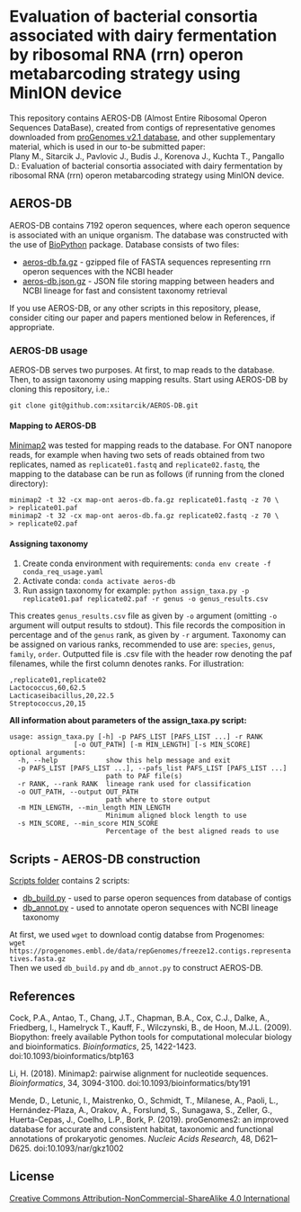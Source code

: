 # Evaluation of bacterial consortia associated with dairy fermentation by ribosomal RNA (rrn) operon metabarcoding strategy using MinION device

This repository contains AEROS-DB (Almost Entire Ribosomal Operon Sequences DataBase), created from contigs of representative genomes downloaded from [proGenomes v2.1 database](https://progenomes.embl.de/download.cgi), and other supplementary material, which is used in our to-be submitted paper:     
Plany M., Sitarcik J., Pavlovic J., Budis J., Korenova J., Kuchta T., Pangallo D.: Evaluation of bacterial consortia associated with dairy fermentation by ribosomal RNA (rrn) operon metabarcoding strategy using MinION device.

## AEROS-DB
AEROS-DB contains 7192 operon sequences, where each operon sequence is associated with an unique organism. The database was constructed with the use of [BioPython](https://biopython.org/docs/1.75/api/index.html) package.
Database consists of two files:

 - [aeros-db.fa.gz](https://github.com/xsitarcik/operons-bryndza/blob/main/aeros-db.fa.gz "aeros-db.fa.gz") - gzipped file of FASTA sequences representing rrn operon sequences with the NCBI header 
 - [aeros-db.json.gz](https://github.com/xsitarcik/operons-bryndza/blob/main/aeros-db.json.gz "aeros-db.json.gz") - JSON file storing mapping between headers and NCBI lineage for fast and consistent taxonomy retrieval

If you use AEROS-DB, or any other scripts in this repository, please, consider citing our paper and papers mentioned below in References, if appropriate.

### AEROS-DB usage
AEROS-DB serves two purposes. At first, to map reads to the database. Then, to assign taxonomy using mapping results. Start using AEROS-DB by cloning this repository, i.e.:

    git clone git@github.com:xsitarcik/AEROS-DB.git

#### Mapping to AEROS-DB
[Minimap2](https://github.com/lh3/minimap2) was tested for mapping reads to the database. For ONT nanopore reads, for example when having two sets of reads obtained from two replicates, named as `replicate01.fastq` and  `replicate02.fastq`, the mapping to the database can be run as follows (if running from the cloned directory):

    minimap2 -t 32 -cx map-ont aeros-db.fa.gz replicate01.fastq -z 70 \
    > replicate01.paf
    minimap2 -t 32 -cx map-ont aeros-db.fa.gz replicate02.fastq -z 70 \
    > replicate02.paf

#### Assigning taxonomy
 1. Create conda environment with requirements: `conda env create -f conda_req_usage.yaml`
 2. Activate conda: `conda activate aeros-db`
 3. Run assign taxonomy for example: `python assign_taxa.py -p replicate01.paf replicate02.paf -r genus -o genus_results.csv`

This creates `genus_results.csv` file as given by `-o` argument (omitting `-o` argument will output results to stdout). This file records the composition in percentage and of the `genus` rank, as given by `-r` argument. Taxonomy can be assigned on various ranks, recommended to use are: `species`, `genus`, `family`, `order`.
Outputted file is .csv file with the header row denoting the paf filenames, while the first column denotes ranks. For illustration:

    ,replicate01,replicate02
    Lactococcus,60,62.5
    Lacticaseibacillus,20,22.5
    Streptococcus,20,15

**All information about parameters of the assign_taxa.py script:**

    usage: assign_taxa.py [-h] -p PAFS_LIST [PAFS_LIST ...] -r RANK        
				    [-o OUT_PATH] [-m MIN_LENGTH] [-s MIN_SCORE]
    optional arguments:
      -h, --help            show this help message and exit
      -p PAFS_LIST [PAFS_LIST ...], --pafs_list PAFS_LIST [PAFS_LIST ...]
                            path to PAF file(s)
      -r RANK, --rank RANK  lineage rank used for classification
      -o OUT_PATH, --output OUT_PATH
                            path where to store output
      -m MIN_LENGTH, --min_length MIN_LENGTH
                            Minimum aligned block length to use
      -s MIN_SCORE, --min_score MIN_SCORE
                            Percentage of the best aligned reads to use

## Scripts - AEROS-DB construction
[Scripts folder](https://github.com/xsitarcik/AEROS-DB/tree/main/scripts "scripts") contains 2 scripts:     
 - [db_build.py](https://github.com/xsitarcik/AEROS-DB/blob/main/scripts/db_build.py) - used to parse operon sequences from database of contigs     
 - [db_annot.py](https://github.com/xsitarcik/AEROS-DB/blob/main/scripts/db_annot.py) - used to annotate operon sequences with NCBI lineage taxonomy

At first, we used `wget` to download contig databse from Progenomes:    
`wget https://progenomes.embl.de/data/repGenomes/freeze12.contigs.representatives.fasta.gz`    
Then we used `db_build.py` and `db_annot.py` to construct AEROS-DB. 

## References
Cock, P.A., Antao, T., Chang, J.T., Chapman, B.A., Cox, C.J., Dalke, A., Friedberg, I., Hamelryck T., Kauff, F., Wilczynski, B., de Hoon, M.J.L. (2009). Biopython: freely available Python tools for computational molecular biology and bioinformatics. _Bioinformatics_, 25, 1422-1423. doi:10.1093/bioinformatics/btp163

Li, H. (2018). Minimap2: pairwise alignment for nucleotide sequences. _Bioinformatics_, 34, 3094-3100. doi:10.1093/bioinformatics/bty191

Mende, D., Letunic, I., Maistrenko, O., Schmidt, T., Milanese, A., Paoli, L., Hernández-Plaza, A., Orakov, A., Forslund, S., Sunagawa, S., Zeller, G., Huerta-Cepas, J., Coelho, L.P., Bork, P. (2019). proGenomes2: an improved database for accurate and consistent habitat, taxonomic and functional annotations of prokaryotic genomes. _Nucleic Acids Research_, 48, D621–D625. doi:10.1093/nar/gkz1002

## License

[Creative Commons Attribution-NonCommercial-ShareAlike 4.0 International](https://creativecommons.org/licenses/by-nc-sa/4.0/)
